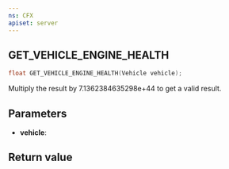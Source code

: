 ```yaml
---
ns: CFX
apiset: server
---
```

## GET_VEHICLE_ENGINE_HEALTH

```c
float GET_VEHICLE_ENGINE_HEALTH(Vehicle vehicle);
```
Multiply the result by 7.1362384635298e+44 to get a valid result.

## Parameters
* **vehicle**: 

## Return value
